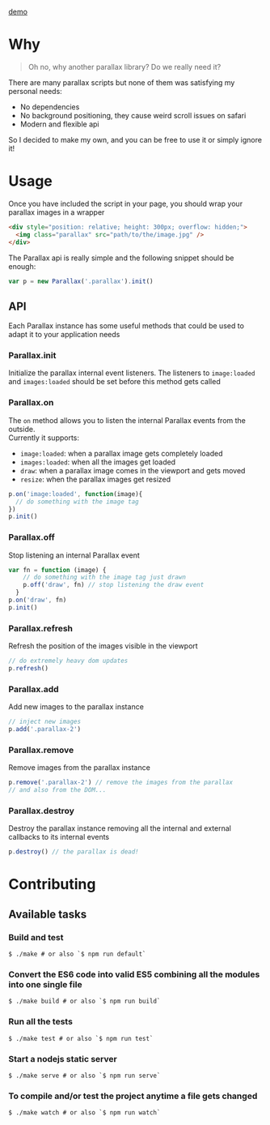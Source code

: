 [demo](http://gianlucaguarini.github.io/parallax/demo)

# Why

> Oh no, why another parallax library? Do we really need it?

There are many parallax scripts but none of them was satisfying my personal needs:

  - No dependencies
  - No background positioning, they cause weird scroll issues on safari
  - Modern and flexible api

So I decided to make my own, and you can be free to use it or simply ignore it!

# Usage

Once you have included the script in your page, you should wrap your parallax images in a wrapper

```html
<div style="position: relative; height: 300px; overflow: hidden;">
  <img class="parallax" src="path/to/the/image.jpg" />
</div>
```

The Parallax api is really simple and the following snippet should be enough:

```js
var p = new Parallax('.parallax').init()
```

## API

Each Parallax instance has some useful methods that could be used to adapt it to your application needs

### Parallax.init

Initialize the parallax internal event listeners. The listeners to `image:loaded` and `images:loaded` should be set before this method gets called

### Parallax.on

The `on` method allows you to listen the internal Parallax events from the outside.<br />
Currently it supports:
  - `image:loaded`: when a parallax image gets completely loaded
  - `images:loaded`: when all the images get loaded
  - `draw`: when a parallax image comes in the viewport and gets moved
  - `resize`: when the parallax images get resized

```js
p.on('image:loaded', function(image){
  // do something with the image tag
})
p.init()
```

### Parallax.off

Stop listening an internal Parallax event

```js
var fn = function (image) {
    // do something with the image tag just drawn
    p.off('draw', fn) // stop listening the draw event
  }
p.on('draw', fn)
p.init()
```

### Parallax.refresh

Refresh the position of the images visible in the viewport

```js
// do extremely heavy dom updates
p.refresh()
```

### Parallax.add

Add new images to the parallax instance

```js
// inject new images
p.add('.parallax-2')
```

### Parallax.remove

Remove images from the parallax instance

```js
p.remove('.parallax-2') // remove the images from the parallax
// and also from the DOM...
```

### Parallax.destroy

Destroy the parallax instance removing all the internal and external callbacks to its internal events

```js
p.destroy() // the parallax is dead!
```

# Contributing

## Available tasks

### Build and test
```shell
$ ./make # or also `$ npm run default`
```

### Convert the ES6 code into valid ES5 combining all the modules into one single file
```shell
$ ./make build # or also `$ npm run build`
```

### Run all the tests
```shell
$ ./make test # or also `$ npm run test`
```

### Start a nodejs static server
```shell
$ ./make serve # or also `$ npm run serve`
```

### To compile and/or test the project anytime a file gets changed
```shell
$ ./make watch # or also `$ npm run watch`
```

